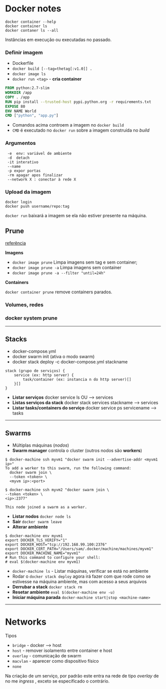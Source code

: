 # Docker notes

```
docker container --help
docker container ls
docker contaner ls --all
```

Instâncias em execução ou executadas no passado.

### Definir imagem

- Dockerfile
- `docker build [--tag=thetag[:v1.0]] .`
- `docker image ls`
- `docker run <tag>` - **cria container**

```Dockerfile
FROM python:2.7-slim
WORKDIR /app
COPY . /app
RUN pip install --trusted-host pypi.python.org -r requirements.txt
EXPOSE 80
ENV NAME World
CMD ["python", "app.py"]
```

- Comandos acima controem a imagem no `docker build`
- `CMD` é executado no `docker run` sobre a imagem construída no _build_

### Argumentos

```
 -e  env: variável de ambiente
 -d  detach
 -it interativo
 --name
 -p expor portas
 -rm apagar apos finalizar
 --network X : conectar à rede X
```



### Upload da imagem

```
docker login
docker push username/repo:tag
```

`docker run` baixará a imagem se ela não estiver presente na máquina.

## Prune

[referência](https://docs.docker.com/engine/reference/commandline/image_prune/)

**Imagens**

- `docker image prune` Limpa imagens sem tag e sem container;
- `docker image prune -a` Limpa imagens sem container
- `docker image prune -a --filter "until=24h"`

**Containers**

`docker container prune` remove containers parados.

### Volumes, redes

### docker system prune

---

## Stacks

- docker-compose.yml
- docker swarm init (ativa o modo swarm)
- docker stack deploy -c docker-compose.yml stackname

```
stack (grupo de serviços) {
	service (ex: http server) {
		task/container (ex: instancia n do http server)[]
	}[]
}
```

- **Listar serviços** docker service ls OU --> services
- **Listas serviços da stack** docker stack services stackname --> services
- **Listar tasks/containers do serviço** docker service ps servicename --> tasks

---

## Swarms

- Múltiplas máquinas (_nodos_)
- **Swarm manager** controla o cluster (outros nodos são **workers**)

```shell
$ docker-machine ssh myvm1 "docker swarm init --advertise-addr <myvm1 ip>"
To add a worker to this swarm, run the following command:
  docker swarm join \
  --token <token> \
  <myvm ip>:<port>

$ docker-machine ssh myvm2 "docker swarm join \
--token <token> \
<ip>:2377"

This node joined a swarm as a worker.
```

- **Listar nodos** `docker node ls`
- **Sair** `docker swarm leave`
- **Alterar ambiente**

```shell
$ docker-machine env myvm1
export DOCKER_TLS_VERIFY="1"
export DOCKER_HOST="tcp://192.168.99.100:2376"
export DOCKER_CERT_PATH="/Users/sam/.docker/machine/machines/myvm1"
export DOCKER_MACHINE_NAME="myvm1"
# Run this command to configure your shell:
# eval $(docker-machine env myvm1)
```

- `docker-machine ls` - Listar máquinas, verificar se está no ambiente
- Rodar o `docker stack deploy` agora irá fazer com que rode como se estivesse na máquina ambiente, mas com acesso a seus arquivos
- **Derrubar a stack** `docker stack rm`
- **Resetar ambiente** `eval $(docker-machine env -u)`
- **Iniciar máquina parada** `docker-machine start|stop <machine-name>`

---

# Networks

Tipos

- `bridge` - docker --> host
- `host` - remover isolamento entre container e host
- `overlay` - comunicação de swarm
- `macvlan` - aparecer como dispositivo físico
- `none`

Na criação de um serviço, por padrão este entra na rede de tipo _overlay_  de no me _ingress_ , exceto se especificado o contrário.